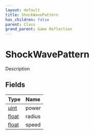 ```yaml
---
layout: default
title: ShockWavePattern
has_children: false
parent: Class
grand_parent: Game Reflection
---
```

# ShockWavePattern
Description 

## Fields

| Type | Name |
|:----------|:--------------|
| [uint](/riftbreaker-wiki/docs/game-reflection/components/uint/) | power |
| [float](/riftbreaker-wiki/docs/game-reflection/components/float/) | radius |
| [float](/riftbreaker-wiki/docs/game-reflection/components/float/) | speed |

